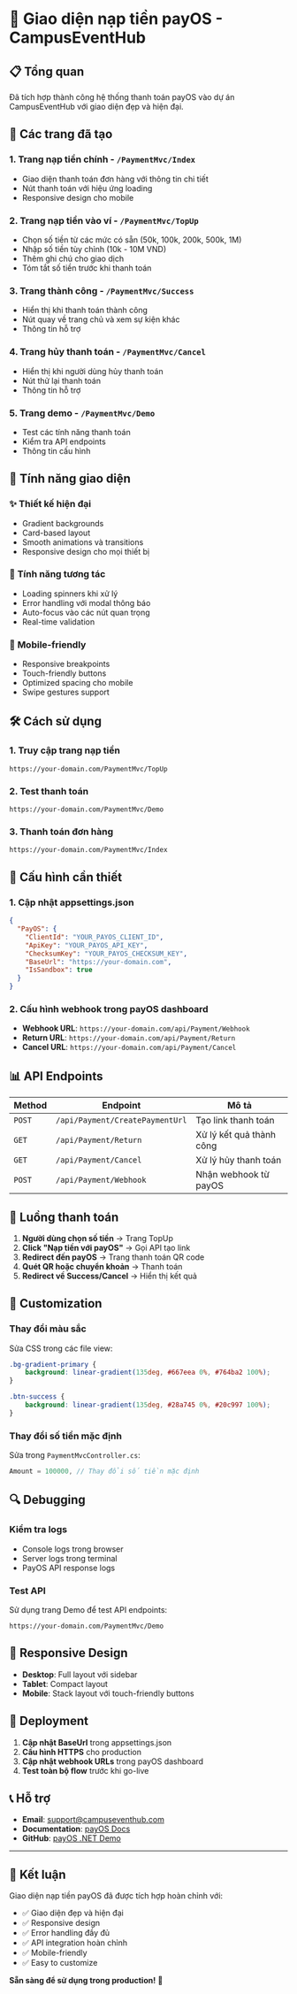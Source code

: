 # 🎉 Giao diện nạp tiền payOS - CampusEventHub

## 📋 Tổng quan
Đã tích hợp thành công hệ thống thanh toán payOS vào dự án CampusEventHub với giao diện đẹp và hiện đại.

## 🚀 Các trang đã tạo

### 1. **Trang nạp tiền chính** - `/PaymentMvc/Index`
- Giao diện thanh toán đơn hàng với thông tin chi tiết
- Nút thanh toán với hiệu ứng loading
- Responsive design cho mobile

### 2. **Trang nạp tiền vào ví** - `/PaymentMvc/TopUp`
- Chọn số tiền từ các mức có sẵn (50k, 100k, 200k, 500k, 1M)
- Nhập số tiền tùy chỉnh (10k - 10M VND)
- Thêm ghi chú cho giao dịch
- Tóm tắt số tiền trước khi thanh toán

### 3. **Trang thành công** - `/PaymentMvc/Success`
- Hiển thị khi thanh toán thành công
- Nút quay về trang chủ và xem sự kiện khác
- Thông tin hỗ trợ

### 4. **Trang hủy thanh toán** - `/PaymentMvc/Cancel`
- Hiển thị khi người dùng hủy thanh toán
- Nút thử lại thanh toán
- Thông tin hỗ trợ

### 5. **Trang demo** - `/PaymentMvc/Demo`
- Test các tính năng thanh toán
- Kiểm tra API endpoints
- Thông tin cấu hình

## 🎨 Tính năng giao diện

### ✨ **Thiết kế hiện đại**
- Gradient backgrounds
- Card-based layout
- Smooth animations và transitions
- Responsive design cho mọi thiết bị

### 🔧 **Tính năng tương tác**
- Loading spinners khi xử lý
- Error handling với modal thông báo
- Auto-focus vào các nút quan trọng
- Real-time validation

### 📱 **Mobile-friendly**
- Responsive breakpoints
- Touch-friendly buttons
- Optimized spacing cho mobile
- Swipe gestures support

## 🛠️ Cách sử dụng

### 1. **Truy cập trang nạp tiền**
```
https://your-domain.com/PaymentMvc/TopUp
```

### 2. **Test thanh toán**
```
https://your-domain.com/PaymentMvc/Demo
```

### 3. **Thanh toán đơn hàng**
```
https://your-domain.com/PaymentMvc/Index
```

## 🔧 Cấu hình cần thiết

### 1. **Cập nhật appsettings.json**
```json
{
  "PayOS": {
    "ClientId": "YOUR_PAYOS_CLIENT_ID",
    "ApiKey": "YOUR_PAYOS_API_KEY", 
    "ChecksumKey": "YOUR_PAYOS_CHECKSUM_KEY",
    "BaseUrl": "https://your-domain.com",
    "IsSandbox": true
  }
}
```

### 2. **Cấu hình webhook trong payOS dashboard**
- **Webhook URL**: `https://your-domain.com/api/Payment/Webhook`
- **Return URL**: `https://your-domain.com/api/Payment/Return`
- **Cancel URL**: `https://your-domain.com/api/Payment/Cancel`

## 📊 API Endpoints

| Method | Endpoint | Mô tả |
|--------|----------|-------|
| `POST` | `/api/Payment/CreatePaymentUrl` | Tạo link thanh toán |
| `GET` | `/api/Payment/Return` | Xử lý kết quả thành công |
| `GET` | `/api/Payment/Cancel` | Xử lý hủy thanh toán |
| `POST` | `/api/Payment/Webhook` | Nhận webhook từ payOS |

## 🎯 Luồng thanh toán

1. **Người dùng chọn số tiền** → Trang TopUp
2. **Click "Nạp tiền với payOS"** → Gọi API tạo link
3. **Redirect đến payOS** → Trang thanh toán QR code
4. **Quét QR hoặc chuyển khoản** → Thanh toán
5. **Redirect về Success/Cancel** → Hiển thị kết quả

## 🎨 Customization

### **Thay đổi màu sắc**
Sửa CSS trong các file view:
```css
.bg-gradient-primary {
    background: linear-gradient(135deg, #667eea 0%, #764ba2 100%);
}

.btn-success {
    background: linear-gradient(135deg, #28a745 0%, #20c997 100%);
}
```

### **Thay đổi số tiền mặc định**
Sửa trong `PaymentMvcController.cs`:
```csharp
Amount = 100000, // Thay đổi số tiền mặc định
```

## 🔍 Debugging

### **Kiểm tra logs**
- Console logs trong browser
- Server logs trong terminal
- PayOS API response logs

### **Test API**
Sử dụng trang Demo để test API endpoints:
```
https://your-domain.com/PaymentMvc/Demo
```

## 📱 Responsive Design

- **Desktop**: Full layout với sidebar
- **Tablet**: Compact layout
- **Mobile**: Stack layout với touch-friendly buttons

## 🚀 Deployment

1. **Cập nhật BaseUrl** trong appsettings.json
2. **Cấu hình HTTPS** cho production
3. **Cập nhật webhook URLs** trong payOS dashboard
4. **Test toàn bộ flow** trước khi go-live

## 📞 Hỗ trợ

- **Email**: support@campuseventhub.com
- **Documentation**: [payOS Docs](https://payos.vn/docs/)
- **GitHub**: [payOS .NET Demo](https://github.com/payOSHQ/payos-demo-dotnet-core)

---

## 🎉 Kết luận

Giao diện nạp tiền payOS đã được tích hợp hoàn chỉnh với:
- ✅ Giao diện đẹp và hiện đại
- ✅ Responsive design
- ✅ Error handling đầy đủ
- ✅ API integration hoàn chỉnh
- ✅ Mobile-friendly
- ✅ Easy to customize

**Sẵn sàng để sử dụng trong production!** 🚀
